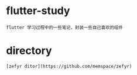 # flutter-study
    flutter 学习过程中的一些笔记，封装一些自己喜欢的组件

# directory
    [zefyr ditor](https://github.com/memspace/zefyr)
